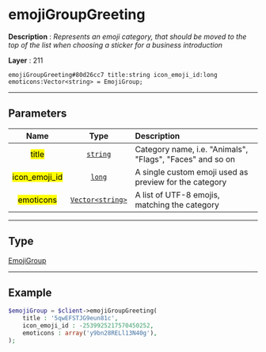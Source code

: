 # emojiGroupGreeting

**Description** : *Represents an emoji category, that should be moved to the top of the list when choosing a sticker for a business introduction*

**Layer** : 211

```tl
emojiGroupGreeting#80d26cc7 title:string icon_emoji_id:long emoticons:Vector<string> = EmojiGroup;
```

---

## Parameters

| Name | Type | Description |
| :---: | :---: | :--- |
| <mark>title</mark> | [`string`](type/string) | Category name, i.e. "Animals", "Flags", "Faces" and so on |
| <mark>icon_emoji_id</mark> | [`long`](type/long) | A single custom emoji used as preview for the category |
| <mark>emoticons</mark> | [`Vector<string>`](type/string) | A list of UTF-8 emojis, matching the category |

---

## Type

[EmojiGroup](type/EmojiGroup)

---

## Example

```php
$emojiGroup = $client->emojiGroupGreeting(
	title : '5qwEFSTJG9eun81c',
	icon_emoji_id : -2539925217570450252,
	emoticons : array('y9bn28RELl13N40g'),
);
```